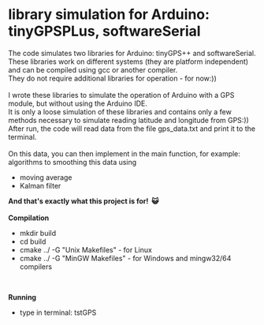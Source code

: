 # library simulation for Arduino: tinyGPSPLus, softwareSerial 

The code simulates two libraries for Arduino: tinyGPS++ and softwareSerial.<br />
These libraries work on different systems (they are platform independent) and can be compiled using gcc or another compiler.<br />
They do not require additional libraries for operation - for now:))<br /><br />
I wrote these libraries to simulate the operation of Arduino with a GPS module, but without using the Arduino IDE.<br />
It is only a loose simulation of these libraries and contains only a few methods necessary to simulate reading latitude and longitude from GPS:))<br />
After run, the code will read data from the file gps_data.txt and print it to the terminal.<br /><br />
On this data, you can then implement in the main function, for example: algorithms to smoothing this data using <br />
- moving average<br />
- Kalman filter<br />

**And that's exactly what this project is for!$`~~`$😺**
<br /><br />
**Compilation**
<br />
- mkdir build
- cd build
- cmake ../ -G "Unix Makefiles" - for Linux
- cmake ../ -G "MinGW Makefiles" - for Windows and mingw32/64 compilers
<br />

**Running**
- type in terminal: tstGPS
<br />
